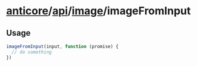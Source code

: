 # [anticore](../../../../../#reference)/[api](../../#reference)/[image](../#reference)/<a name="reference">imageFromInput</a>

## Usage

```js
imageFromInput(input, function (promise) {
  // do something
})
```